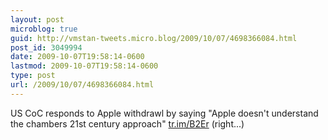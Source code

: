 ```yaml
---
layout: post
microblog: true
guid: http://vmstan-tweets.micro.blog/2009/10/07/4698366084.html
post_id: 3049994
date: 2009-10-07T19:58:14-0600
lastmod: 2009-10-07T19:58:14-0600
type: post
url: /2009/10/07/4698366084.html
---
```

US CoC responds to Apple withdrawl by saying "Apple doesn't understand the chambers 21st century approach" [tr.im/B2Er](http://tr.im/B2Er) (right...)
